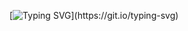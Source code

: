 
<!--
-->
[![Typing SVG](https://readme-typing-svg.demolab.com?font=Aldrich&pause=1000&color=27F73E&center=true&vCenter=true&width=435&lines=Buenas%2C+mi+gente!)](https://git.io/typing-svg)
